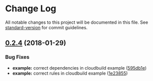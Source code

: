 # Change Log

All notable changes to this project will be documented in this file. See [standard-version](https://github.com/conventional-changelog/standard-version) for commit guidelines.

<a name="0.2.4"></a>
## [0.2.4](https://github.com/growit-io/google-cloud-storage-function/compare/v0.2.3...v0.2.4) (2018-01-29)


### Bug Fixes

* **example:** correct dependencies in cloudbuild example ([595db1e](https://github.com/growit-io/google-cloud-storage-function/commit/595db1e))
* **example:** correct rules in cloudbuild example ([1e23855](https://github.com/growit-io/google-cloud-storage-function/commit/1e23855))
